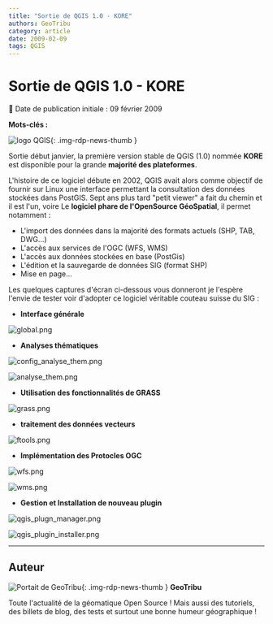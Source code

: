 ```yaml
---
title: "Sortie de QGIS 1.0 - KORE"
authors: GeoTribu
category: article
date: 2009-02-09
tags: QGIS
---
```


# Sortie de QGIS 1.0 - KORE

:calendar: Date de publication initiale : 09 février 2009

**Mots-clés :**

![logo QGIS](https://cdn.geotribu.fr/img/logos-icones/logiciels_librairies/qgis.png){: .img-rdp-news-thumb }

Sortie début janvier, la première version stable de QGIS (1.0) nommée **KORE** est disponible pour la grande **majorité des plateformes**.

L'histoire de ce logiciel débute en 2002, QGIS avait alors comme objectif de fournir sur Linux une interface permettant la consultation des données stockées dans PostGIS. Sept ans plus tard "petit viewer" a fait du chemin et il est l'un, voire Le **logiciel phare de l'OpenSource GéoSpatial**, il permet notamment :

* L'import des données dans la majorité des formats actuels (SHP, TAB, DWG...)
* L'accès aux services de l'OGC (WFS, WMS)
* L'accès aux données stockées en base (PostGis)
* L'édition et la sauvegarde de données SIG (format SHP)
* Mise en page...

Les quelques captures d'écran ci-dessous vous donneront je l'espère l'envie de tester voir d'adopter ce logiciel véritable couteau suisse du SIG :

* **Interface générale**

![global.png](https://cdn.geotribu.fr/img/articles-blog-rdp/capture-ecran/qgis/qgis_kore_global.webp)

* **Analyses thématiques**

![config_analyse_them.png](https://cdn.geotribu.fr/img/articles-blog-rdp/capture-ecran/qgis/config_analyse_them.png)  

![analyse_them.png](https://cdn.geotribu.fr/img/articles-blog-rdp/capture-ecran/qgis/qgis_kore_analyse_thematique.png)

* **Utilisation des fonctionnalités de GRASS**

![grass.png](https://cdn.geotribu.fr/img/articles-blog-rdp/capture-ecran/qgis/grass.png)

* **traitement des données vecteurs**

![ftools.png](https://cdn.geotribu.fr/img/articles-blog-rdp/capture-ecran/qgis/ftools.png)

* **Implémentation des Protocles OGC**

![wfs.png](https://cdn.geotribu.fr/img/articles-blog-rdp/capture-ecran/qgis/wfs.png)  

![wms.png](https://cdn.geotribu.fr/img/articles-blog-rdp/capture-ecran/qgis/wms.png)

* **Gestion et Installation de nouveau plugin**

![qgis_plugn_manager.png](https://cdn.geotribu.fr/img/articles-blog-rdp/capture-ecran/qgis/qgis_plugn_manager.png)  

![qgis_plugin_installer.png](https://cdn.geotribu.fr/img/articles-blog-rdp/capture-ecran/qgis/qgis_plugin_installer.png)


----

## Auteur

![Portait de GeoTribu](https://cdn.geotribu.fr/images/internal/charte/geotribu\_logo\_64x64.png){: .img-rdp-news-thumb }
**GeoTribu**

Toute l'actualité de la géomatique Open Source ! Mais aussi des tutoriels, des billets de blog, des tests et surtout une bonne humeur géographique !
